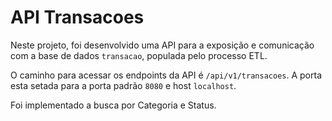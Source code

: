 
# API Transacoes

Neste projeto, foi desenvolvido uma API para a exposição e comunicação com a base de dados ```transacao```, populada pelo processo ETL.

O caminho para acessar os endpoints da API é ```/api/v1/transacoes```. 
A porta esta setada para a porta padrão ```8080``` e host ```localhost```.

Foi implementado a busca por Categoria e Status.

